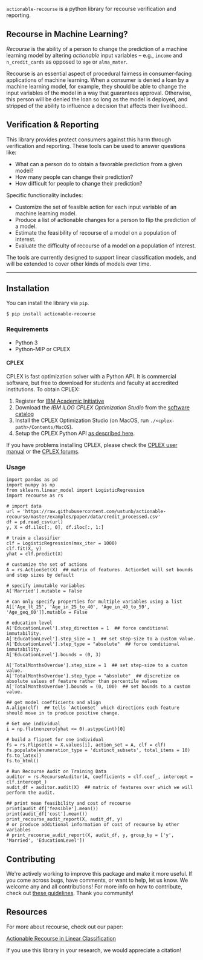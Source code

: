 `actionable-recourse` is a python library for recourse verification and reporting. 

## Recourse in Machine Learning?


*Recourse* is the ability of a person to change the prediction of a machine learning model by altering *actionable* input variables – e.g., `income` and `n_credit_cards` as opposed to `age` or `alma_mater`.

Recourse is an essential aspect of procedural fairness in consumer-facing applications of machine learning. When a consumer is denied a loan by a machine learning model, for example, they should be able to change the input variables of the model in a way that guarantees approval. Otherwise, this person will be denied the loan so long as the model is deployed, and stripped of the ability to influence a decision that affects their livelihood..

## Verification & Reporting

This library provides protect consumers against this harm through verification and reporting. These tools can be used to answer questions like:

- What can a person do to obtain a favorable prediction from a given model?
- How many people can change their prediction?
- How difficult for people to change their prediction?
 
Specific functionality includes:

- Customize the set of feasible action for each input variable of an machine learning model.
- Produce a list of actionable changes for a person to flip the prediction of a model.
- Estimate the feasibility of recourse of a model on a population of interest.
- Evaluate the difficulty of recourse of a model on a population of interest.

The tools are currently designed to support linear classification models, and will be extended to cover other kinds of models over time. 

----

## Installation

You can install the library via `pip`.
```
$ pip install actionable-recourse
```

### Requirements

- Python 3
- Python-MIP or CPLEX  

#### CPLEX

CPLEX is fast optimization solver with a Python API. It is commercial software, but free to download for students and faculty at accredited institutions. To obtain CPLEX:

1. Register for [IBM Academic Initiative](https://www.ibm.com/academic/technology/data-science)
2. Download the *IBM ILOG CPLEX Optimization Studio* from the [software catalog](https://www-03.ibm.com/isc/esd/dswdown/searchPartNumber.wss?partNumber=CJ6BPML)
3. Install the CPLEX Optimization Studio (on MacOS, run `./<cplex-path>/Contents/MacOS`).
4. Setup the CPLEX Python API [as described here](https://www.ibm.com/support/knowledgecenter/SSSA5P_12.10.0/ilog.odms.cplex.help/CPLEX/GettingStarted/topics/set_up/Python_setup.html).

If you have problems installing CPLEX, please check the [CPLEX user manual](http://www-01.ibm.com/support/knowledgecenter/SSSA5P/welcome) or the [CPLEX forums](https://www.ibm.com/developerworks/community/forums/html/forum?id=11111111-0000-0000-0000-000000002059). 


### Usage
```
import pandas as pd
import numpy as np
from sklearn.linear_model import LogisticRegression
import recourse as rs

# import data
url = 'https://raw.githubusercontent.com/ustunb/actionable-recourse/master/examples/paper/data/credit_processed.csv'
df = pd.read_csv(url)
y, X = df.iloc[:, 0], df.iloc[:, 1:]

# train a classifier
clf = LogisticRegression(max_iter = 1000)
clf.fit(X, y)
yhat = clf.predict(X)

# customize the set of actions
A = rs.ActionSet(X)  ## matrix of features. ActionSet will set bounds and step sizes by default

# specify immutable variables
A['Married'].mutable = False

# can only specify properties for multiple variables using a list
A[['Age_lt_25', 'Age_in_25_to_40', 'Age_in_40_to_59', 'Age_geq_60']].mutable = False

# education level
A['EducationLevel'].step_direction = 1  ## force conditional immutability.
A['EducationLevel'].step_size = 1  ## set step-size to a custom value.
A['EducationLevel'].step_type = "absolute"  ## force conditional immutability.
A['EducationLevel'].bounds = (0, 3)

A['TotalMonthsOverdue'].step_size = 1  ## set step-size to a custom value.
A['TotalMonthsOverdue'].step_type = "absolute"  ## discretize on absolute values of feature rather than percentile values
A['TotalMonthsOverdue'].bounds = (0, 100)  ## set bounds to a custom value.

## get model coefficients and align
A.align(clf)  ## tells `ActionSet` which directions each feature should move in to produce positive change.

# Get one individual
i = np.flatnonzero(yhat <= 0).astype(int)[0]

# build a flipset for one individual
fs = rs.Flipset(x = X.values[i], action_set = A, clf = clf)
fs.populate(enumeration_type = 'distinct_subsets', total_items = 10)
fs.to_latex()
fs.to_html()

# Run Recourse Audit on Training Data
auditor = rs.RecourseAuditor(A, coefficients = clf.coef_, intercept = clf.intercept_)
audit_df = auditor.audit(X)  ## matrix of features over which we will perform the audit.

## print mean feasibility and cost of recourse
print(audit_df['feasible'].mean())
print(audit_df['cost'].mean())
print_recourse_audit_report(X, audit_df, y)
# or produce additional information of cost of recourse by other variables
# print_recourse_audit_report(X, audit_df, y, group_by = ['y', 'Married', 'EducationLevel'])

```

## Contributing

We're actively working to improve this package and make it more useful. If you come across bugs, have comments, or want to help, let us know. We welcome any and all contributions! For more info on how to contribute, check out [these guidelines](https://github.com/ustunb/actionable-recourse/blob/master/CONTRIBUTING.md). Thank you community!


## Resources

For more about recourse, check out our paper:

[Actionable Recourse in Linear Classification](https://arxiv.org/abs/1809.06514)

 If you use this library in your research, we would appreciate a citation!